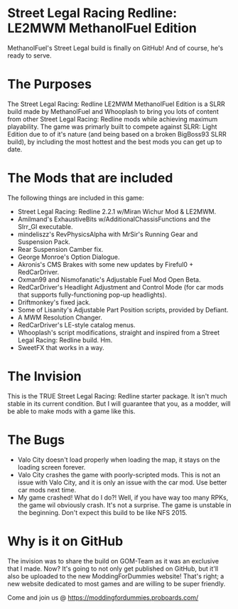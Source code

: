 # Street Legal Racing Redline: LE2MWM MethanolFuel Edition
MethanolFuel's Street Legal build is finally on GitHub! And of course, he's ready to serve.

# The Purposes
The Street Legal Racing: Redline LE2MWM MethanolFuel Edition is a SLRR build made by MethanolFuel and Whooplash to bring you lots of content from other Street Legal Racing: Redline mods while achieving maximum playability. The game was primarly built to compete against SLRR: Light Edition due to of it's nature (and being based on a broken BigBoss93 SLRR build), by including the most hottest and the best mods you can get up to date.

# The Mods that are included
The following things are included in this game:
- Street Legal Racing: Redline 2.2.1 w/Miran Wichur Mod & LE2MWM.
- Amilmand's ExhaustiveBits w/AdditionalChassisFunctions and the Slrr_GI executable.
- mindeliszz's RevPhysicsAlpha with MrSir's Running Gear and Suspension Pack.
- Rear Suspension Camber fix.
- George Monroe's Option Dialogue.
- Akronis's CMS Brakes with some new updates by Fireful0 + RedCarDriver.
- Oxman99 and Nismofanatic's Adjustable Fuel Mod Open Beta.
- RedCarDriver's Headlight Adjustment and Control Mode (for car mods that supports fully-functioning pop-up headlights).
- Driftmonkey's fixed jack.
- Some of Lisanity's Adjustable Part Position scripts, provided by Defiant.
- A MWM Resolution Changer.
- RedCarDriver's LE-style catalog menus.
- Whooplash's script modifications, straight and inspired from a Street Legal Racing: Redline build. Hm.
- SweetFX that works in a way.

# The Invision
This is the TRUE Street Legal Racing: Redline starter package. It isn't much stable in its current condition. But I will guarantee that you, as a modder, will be able to make mods with a game like this.

# The Bugs
- Valo City doesn't load properly when loading the map, it stays on the loading screen forever.
- Valo City crashes the game with poorly-scripted mods. This is not an issue with Valo City, and it is only an issue with the car mod. Use better car mods next time.
- My game crashed! What do I do?! Well, if you have way too many RPKs, the game wil obviously crash. It's not a surprise. The game is unstable in the beginning. Don't expect this build to be like NFS 2015.

# Why is it on GitHub
The invision was to share the build on GOM-Team as it was an exclusive that I made. Now? It's going to not only get published on GitHub, but it'll also be uploaded to the new ModdingForDummies website! That's right; a new website dedicated to most games and are willing to be super friendly.

Come and join us @ https://moddingfordummies.proboards.com/
